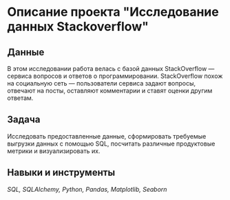 # Описание проекта "Исследование данных Stackoverflow"
 
## Данные
В этом исследовании работа велась с базой данных StackOverflow — сервиса вопросов и ответов о программировании. StackOverflow похож на социальную сеть — пользователи сервиса задают вопросы, отвечают на посты, оставляют комментарии и ставят оценки другим ответам.

## Задача
Исследовать предоставленные данные, сформировать требуемые выгрузки данных с помощью SQL, посчитать различные продуктовые метрики и визуализировать их.

## Навыки и инструменты
*SQL, SQLAlchemy, Python, Pandas, Matplotlib, Seaborn*
